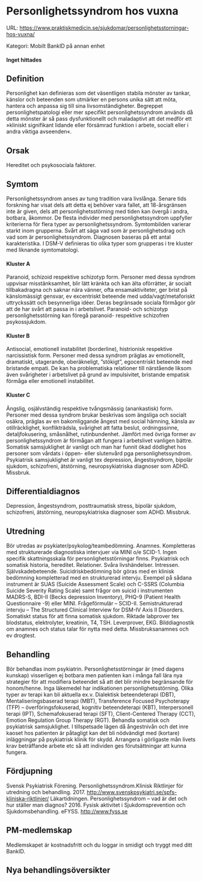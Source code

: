 # Personlighetssyndrom hos vuxna

URL: https://www.praktiskmedicin.se/sjukdomar/personlighetsstorningar-hos-vuxna/



Kategori: Mobilt BankID på annan enhet

#### Inget hittades

## Definition

Personlighet kan definieras som det väsentligen stabila mönster av tankar, känslor och beteenden som utmärker en persons unika sätt att möta, hantera och anpassa sig till sina livsomständigheter. Begreppet personlighetspatologi eller mer specifikt personlighetssyndrom används då detta mönster är så pass dysfunktionellt och maladaptivt att det medför ett »kliniskt signifikant lidande eller försämrad funktion i arbete, socialt eller i andra viktiga avseenden«.

## Orsak

Hereditet och psykosociala faktorer.

## Symtom

Personlighetssyndrom anses av tung tradition vara livslånga. Senare tids forskning har visat dels att detta ej behöver vara fallet, att 18-årsgränsen inte är given, dels att personlighetsstörning med tiden kan övergå i andra, botbara, åkommor. De flesta individer med personlighetssyndrom uppfyller kriterierna för flera typer av personlighetssyndrom. Symtombilden varierar starkt inom grupperna. Svårt att säga vad som är personlighetsdrag och vad som är personlighetssyndrom.
Diagnosen baseras på ett antal karakteristika. I DSM-V definieras tio olika typer som grupperas i tre kluster med liknande symtomatologi.

#### Kluster A

Paranoid, schizoid respektive schizotyp form. Personer med dessa syndrom uppvisar misstänksamhet, blir lätt kränkta och kan älta oförrätter, är socialt tillbakadragna och saknar nära vänner, ofta ensamaktiviteter, ger brist på känslomässigt gensvar, ev excentriskt beteende med udda/vagt/metaforiskt uttryckssätt och besynnerliga idéer. Deras begränsade sociala förmågor gör att de har svårt att passa in i arbetslivet. Paranoid- och schizotyp personlighetsstörning kan föregå paranoid- respektive schizofren psykossjukdom.

#### Kluster B

Antisocial, emotionell instabilitet (borderline), histrionisk respektive narcissistisk form. Personer med dessa syndrom präglas av emotionellt, dramatiskt, utagerande, oberäkneligt, ”stökigt”, egocentriskt beteende med bristande empati. De kan ha problematiska relationer till närstående liksom även svårigheter i arbetslivet på grund av impulsivitet, bristande empatisk förmåga eller emotionell instabilitet.

#### Kluster C

Ängslig, osjälvständig respektive tvångsmässig (anankastisk) form. Personer med dessa syndrom brukar beskrivas som ängsliga och socialt osäkra, präglas av en bakomliggande ångest med social hämning, känsla av otillräcklighet, konflikträdsla, svårighet att fatta beslut, ordningssinne, detaljfokusering, småsnålhet, rutinbundenhet. Jämfört med övriga former av personlighetssyndrom är förmågan att fungera i arbetslivet vanligen bättre.
Somatisk samsjuklighet är vanligt och man har funnit ökad dödlighet hos personer som vårdats i öppen- eller slutenvård pga personlighetssyndrom.
Psykiatrisk samsjuklighet är vanligt tex depression, ångestsyndrom, bipolär sjukdom, schizofreni, ätstörning, neuropsykiatriska diagnoser som ADHD.
Missbruk.

## Differentialdiagnos

Depression, ångestsyndrom, posttraumatisk stress, bipolär sjukdom, schizofreni, ätstörning, neuropsykiatriska diagnoser som ADHD. Missbruk.

## Utredning

Bör utredas av psykiater/psykolog/teambedömning.
Anamnes. Kompletteras med strukturerade diagnostiska intervjuer via MINI o/e SCID-1. Ingen specifik skattningsskala för personlighetsstörningar finns. Psykiatrisk och somatisk historia, hereditet. Relationer. Svåra livshändelser. Intressen.
Självskadebeteende. Suicidriskbedömning bör göras med en klinisk bedömning kompletterad med en strukturerad intervju. Exempel på sådana instrument är SUAS (Suicide Assessment Scale) och C-SSRS (Columbia Suicide Severity Rating Scale) samt frågor om suicid i instrumenten MADRS-S, BDI-II (Becks depression Inventory), PHQ-9 (Patient Health Questionnaire -9) eller MINI.
Frågeförmulär – SCID-II. Semistrukturerad intervju – The Structured Clinical Interview for DSM-IV Axis II Disorders.
Somatiskt status för att finna somatisk sjukdom. Riktade labprover tex blodstatus, elektrolyter, kreatinin, T4, TSH. Leverprover, EKG. Bilddiagnostik om anamnes och status talar för nytta med detta.
Missbruksanamnes och ev drogtest.

## Behandling

Bör behandlas inom psykiatrin.
Personlighetsstörningar är (med dagens kunskap) visserligen ej botbara men patienten kan i många fall lära nya strategier för att modifiera beteendet så att det blir mindre begränsande för honom/henne.
Inga läkemedel har indikationen personlighetsstörning.
Olika typer av terapi kan bli aktuella ex.v. Dialektisk beteendeterapi (DBT), Mentaliseringsbaserad terapi (MBT), Transference Focused Psychoterapy (TFP) – överföringsfokuserad, kognitiv beteendeterapi (KBT), Interpersonell terapi (IPT), Schemafokuserad terapi (SFT), Client-Centered Therapy (CCT), Emotion Regulation Group Therapy (RGT).
Behandla somatisk och psykiatrisk samsjuklighet.
I tillspetsade lägen då ångestnivån och det inre kaoset hos patienten är påtagligt kan det bli nödvändigt med (kortare) inläggningar på psykiatrisk klinik för skydd.
Arrangera i görligaste mån livets krav beträffande arbete etc så att individen ges förutsättningar att kunna fungera.

## Fördjupning

Svensk Psykiatrisk Förening. Personlighetssyndrom.Klinisk Riktlinjer för utredning och behandling. 2017. http://www.svenskpsykiatri.se/spfs-kliniska-riktlinjer/
Läkartidningen. Personlighetssyndrom – vad är det och hur ställer man diagnos? 2016.
Fysisk aktivitet i Sjukdomsprevention och Sjukdomsbehandling. eFYSS. http://www.fyss.se

## PM-medlemskap

Medlemskapet är kostnadsfritt och du loggar in smidigt och tryggt med ditt BankID.

## Nya behandlingsöversikter

